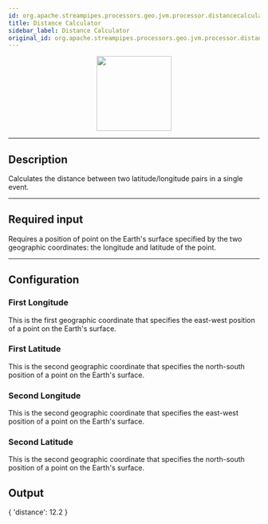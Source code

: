 ```yaml
---
id: org.apache.streampipes.processors.geo.jvm.processor.distancecalculator
title: Distance Calculator
sidebar_label: Distance Calculator
original_id: org.apache.streampipes.processors.geo.jvm.processor.distancecalculator
---
```


<!--
  ~ Licensed to the Apache Software Foundation (ASF) under one or more
  ~ contributor license agreements.  See the NOTICE file distributed with
  ~ this work for additional information regarding copyright ownership.
  ~ The ASF licenses this file to You under the Apache License, Version 2.0
  ~ (the "License"); you may not use this file except in compliance with
  ~ the License.  You may obtain a copy of the License at
  ~
  ~    http://www.apache.org/licenses/LICENSE-2.0
  ~
  ~ Unless required by applicable law or agreed to in writing, software
  ~ distributed under the License is distributed on an "AS IS" BASIS,
  ~ WITHOUT WARRANTIES OR CONDITIONS OF ANY KIND, either express or implied.
  ~ See the License for the specific language governing permissions and
  ~ limitations under the License.
  ~
  -->



<p align="center"> 
    <img src="/docs/img/pipeline-elements/org.apache.streampipes.processors.geo.jvm.processor.distancecalculator/icon.png" width="150px;" class="pe-image-documentation"/>
</p>

***

## Description
Calculates the distance between two latitude/longitude pairs in a single event.

***

## Required input
Requires a position of point on the Earth's surface specified by the two geographic coordinates: the longitude and latitude of the point.

***

## Configuration

### First Longitude
This is the first geographic coordinate that specifies the east-west position of a point on the Earth's surface.

### First Latitude
This is the second geographic coordinate that specifies the north-south position of a point on the Earth's surface.

### Second Longitude
This is the second geographic coordinate that specifies the east-west position of a point on the Earth's surface.

### Second Latitude
This is the second geographic coordinate that specifies the north-south position of a point on the Earth's surface.

## Output
{
  'distance': 12.2
}
